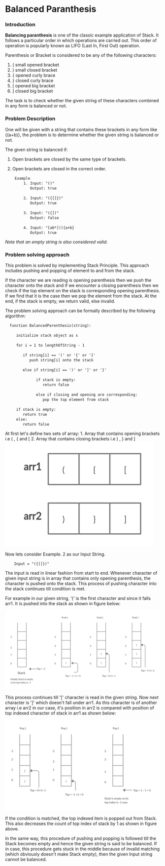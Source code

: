 # Balanced Paranthesis
### **Introduction**

**Balancing paranthesis** is one of the classic example application of Stack. It follows a particular order
in which operations are carried out. This order of operation is popularly known as LIFO (Last In, First Out) operation.

Parenthesis or Bracket is considered to be any of the following characters: 
1. ( small opened bracket
2. ) small closed bracket
3. {  opened curly brace
4. }  closed curly brace
5. [  opened big bracket
6. ]  closed big bracket 

The task is to check whether the given string of these characters combined in any form is balanced or not.

### **Problem Description**
One will be given with a string that contains these brackets in any form like {(a+b)}, the problem is to determine whether the given string is balanced or not.

The given string is balanced if:
1. Open brackets are closed by the same type of brackets.
2. Open brackets are closed in the correct order.


        Example
            1. Input: "()"
               Output: true
   
            2. Input: "({[]})"
               Output: true
   
            3. Input: "({])"
               Output: false
               
            4. Input: "[ab*](){a+b}
               Output: true

_Note that an empty string is also considered valid._



### **Problem solving approach**
This problem is solved by implementing Stack Principle. This approach includes pushing and popping of element to and from the stack.

If the character we are reading is opening parenthesis then we push the character onto the stack and if we encounter a closing parenthesis then we check if the top element on the stack is corresponding opening parenthesis. If we find that it is the case then we pop the element from the stack. At the end, if the stack is empty, we return valid, else invalid.

The problem solving approach can be formally described by the following algorithm:

      function BalancedParenthesis(string):
         
         initialize stack object as s

         for i = 1 to lengthOfString - 1
            
            if string[i] == '(' or '{' or '['
               push string[i] onto the stack

            else if string[i] == ')' or ']' or '}'
   
                  if stack is empty: 
                     return false
                  
                  else if closing and opening are corresponding:
                     pop the top element from stack
         
         if stack is empty:
            return true
         else:
            return false
                  


At first let's define two sets of array:
        1. Array that contains opening brackets i.e ( , { and [
        2. Array that contains closing brackets i.e ) , } and ]
   ![Push](Array.jpg)

Now lets consider Example. 2 as our Input String.

        Input = "({[]})"
       
The input is read in linear fashion from start to end. Whenever character of given input string
is in array that contains only opening parenthesis, the character is pushed onto the stack. This process of pushing character into the stack continues till condition is met.

For example in our given string, '(' is the first character and since it falls arr1. It is pushed into the stack as shown in figure below:

![Push](Push.jpg)

This process continues till '[' character is read in the given string. Now next character is ']' which
doesn't fall under arr1. As this character is of another array i.e arr2 in our case, it's position in arr2 is compared with position of top indexed
character of stack in arr1 as shown below:

![Push](Pop.jpg)

If the condition is matched, the top indexed item is popped out from Stack. This also decreases the count of top index of stack by 1 as shown in figure above.

In the same way, this procedure of pushing and popping is followed till the Stack becomes empty and hence the given string is said to be balanced. If in case, this procedure gets stuck in the middle because of invalid matching (which obviously doesn't make Stack empty), then the given Input string cannot be balanced.
